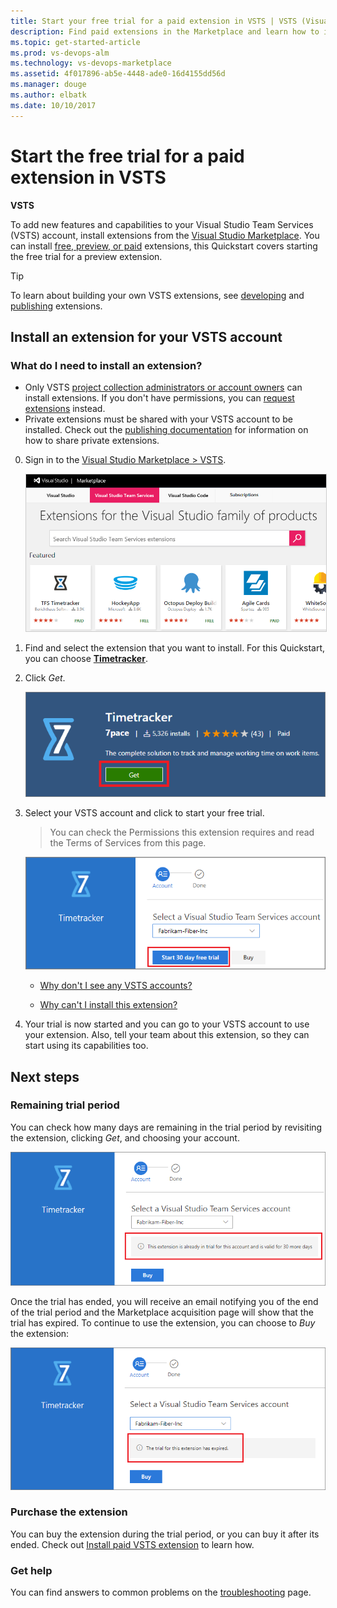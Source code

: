 ```yaml
---
title: Start your free trial for a paid extension in VSTS | VSTS (Visual Studio Online)
description: Find paid extensions in the Marketplace and learn how to install them and start your free trial period. 
ms.topic: get-started-article
ms.prod: vs-devops-alm
ms.technology: vs-devops-marketplace
ms.assetid: 4f017896-ab5e-4448-ade0-16d4155dd56d 
ms.manager: douge
ms.author: elbatk
ms.date: 10/10/2017
---
```


[//]: # (monikerRange: 'vsts')

# Start the free trial for a paid extension in VSTS

**VSTS**

To add new features and capabilities to your Visual Studio Team Services (VSTS) account, install extensions from the [Visual Studio Marketplace](https://marketplace.visualstudio.com/vsts). You can install [free, preview, or paid](./faq-extensions.md#difference) extensions, this Quickstart covers starting the free trial for a preview extension. 

> [!TIP]
> To learn about building your own VSTS extensions, see [developing](http://aka.ms/vsoextensions) and 
> [publishing](http://aka.ms/vsmarketplace-publish) extensions.

<a name="install-extension"></a>
## Install an extension for your VSTS account

### What do I need to install an extension?
* Only VSTS [project collection administrators or account owners](faq-extensions.md#find-owner) can install extensions. If you don't have permissions, you can [request extensions](request-vsts-extension.md) instead. 
* Private extensions must be shared with your VSTS account to be installed. Check out the
[publishing documentation](../extend/publish/overview.md#upload) for information on how to share private extensions.


0.  Sign in to the [Visual Studio Marketplace > VSTS](https://marketplace.visualstudio.com/vsts).
	
	<img alt="Visual Studio Marketplace" src="_img/get-vsts-extensions/marketplace.png" style="border: 1px solid #CCCCCC" />

0.	Find and select the extension that you want to install. For this Quickstart, you can choose [**Timetracker**](https://marketplace.visualstudio.com/items?itemName=Berichthaus.TfsTimetracker).

0.	Click *Get*.

	![Get preview extension](_img/get-vsts-extensions/get-preview-extension.png)

0.  Select your VSTS account and click to start your free trial. 

    > You can check the Permissions this extension requires and read the Terms of Services from this page. 

	![Select VSTS account for this extension](_img/get-vsts-extensions/click-start-trial.png)

	*	[Why don't I see any VSTS accounts?](./faq-extensions.md#no-accounts) 

	*	[Why can't I install this extension?](./faq-extensions.md#no-permissions) 

0. Your trial is now started and you can go to your VSTS account to use your extension. Also, tell your team about this extension, so they can start using its capabilities too.


## Next steps

### Remaining trial period
You can check how many days are remaining in the trial period by revisiting the extension, clicking *Get*, and choosing your account.

![Check trial period](_img/get-vsts-extensions/check-trial-period.png)

Once the trial has ended, you will receive an email notifying you of the end of the trial period and the Marketplace acquisition page will show that the trial has expired. To continue to use the extension, you can choose to *Buy* the extension:

![Extension trial period ended](_img/get-vsts-extensions/trial-expired.png)

### Purchase the extension
You can buy the extension during the trial period, or you can buy it after its ended. Check out [Install paid VSTS extension](./install-paid-vsts-extension.md) to learn how.

### Get help
You can find answers to common problems on the [troubleshooting](faq-extensions.md) page.